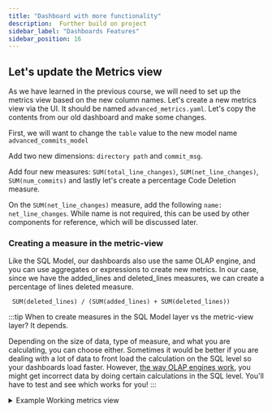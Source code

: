 ```yaml
---
title: "Dashboard with more functionality"
description:  Further build on project
sidebar_label: "Dashboards Features"
sidebar_position: 16
---
```


## Let's update the Metrics view

As we have learned in the previous course, we will need to set up the metrics view based on the new column names. 
Let's create a new metrics view via the UI. It should be named `advanced_metrics.yaml`. Let's copy the contents from our old dashboard and make some changes.

First, we will want to change the `table` value to the new model name `advanced_commits_model`

Add two new dimensions: `directory path` and `commit_msg`.

Add four new measures: `SUM(total_line_changes)`, `SUM(net_line_changes)`, `SUM(num_commits)` and lastly let's create a percentage Code Deletion measure.

On the `SUM(net_line_changes)` measure, add the following `name: net_line_changes`. While name is not required, this can be used by other components for reference, which will be discussed later.

### Creating a measure in the metric-view
Like the SQL Model, our dashboards also use the same OLAP engine, and you can use aggregates or expressions to create new metrics. In our case, since we have the added_lines and deleted_lines measures, we can create a percentage of lines deleted measure.

```
 SUM(deleted_lines) / (SUM(added_lines) + SUM(deleted_lines))
```
:::tip
When to create measures in the SQL Model layer vs the metric-view layer?
It depends.

Depending on the size of data, type of measure, and what you are calculating, you can choose either. Sometimes it would be better if you are dealing with a lot of data to front load the calculation on the SQL level so your dashboards load faster. However, [the way OLAP engines work](../../other/avg_avg.md), you might get incorrect data by doing certain calculations in the SQL level. You'll have to test and see which works for you!
:::


<details>
  <summary> Example Working metrics view</summary>
```yaml
# Metrics View YAML
# Reference documentation: https://docs.rilldata.com/reference/project-files/metrics_views

version: 1
type: metrics_view

table: advanced_commits_model # Choose a table to underpin your metrics
timeseries: author_date # Choose a timestamp column (if any) from your table

dimensions: 
- column: directory_path
  label: "The directory"
  description: "The directory path"
  name: directory_path

- column: filename
  label: "The filename"
  description: "The name of the modified filename"
  name: filename

- column: author_name
  label: "The Author's Name"
  description: "The name of the author of the commit"
  name: author_name

- column: commit_msg
  label: "The commit message"
  description: "The commit description attached."
  name: commit_msg

measures:
- expression: "SUM(total_line_changes)"
  label: "Total number of Lines changed"
  description: "the total number of lines changes, addition and deletion"
  name: total_line_changes

- expression: "SUM(net_line_changes)"
  label: "Net number of Lines changed"
  description: "the total net number of lines changes"
  name: net_line_changes


- expression: "SUM(num_commits)"
  label: "Number of Commits"
  description: "The total number of commits"
  name: num_commits

- expression: "(SUM(deleted_lines)/(SUM(deleted_lines)+SUM(added_lines)))"
  label: "Code Deletion Percent %"
  description: "The percent of code deletion"
  format_preset: percentage
```
</details>

### Create the Explore dashboard

Similarly to the Basics course, we can create an explore-dashboard on top of this metrics view by selecting `Create explore`. You're preview should look something like the below!

![img](/img/tutorials/204/advanced-dashboard.png)

Along with the dimensions and measures, you can define `theme:`, time zones, time ranges, and [security policies](https://docs.rilldata.com/manage/security). Feel free to test by uncommenting the parameters and seeing how it changes the explore dashboard.

```yaml
# Explore YAML
# Reference documentation: https://docs.rilldata.com/reference/project-files/explores

type: explore

title: "advanced_metrics_view dashboard"
metrics_view: advanced_metrics_view

dimensions: '*'
measures: '*'

# theme: theme.yaml

#time_ranges: 
#  - PT15M // Simplified syntax to specify only the range
#  - PT1H
#  - PT6H
#  - P7D

#time_zones:
#  - America/New_York

#security:
#  access: "{{ .user.admin }} AND '{{ .user.domain }}' == 'rilldata.com'"
```

import DocsRating from '@site/src/components/DocsRating';

---
<DocsRating />